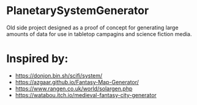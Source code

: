 # PlanetarySystemGenerator

Old side project designed as a proof of concept for generating large amounts of data for use in tabletop campagins and science fiction media. 


# Inspired by:

- https://donjon.bin.sh/scifi/system/
- https://azgaar.github.io/Fantasy-Map-Generator/
- https://www.rangen.co.uk/world/solargen.php
- https://watabou.itch.io/medieval-fantasy-city-generator
